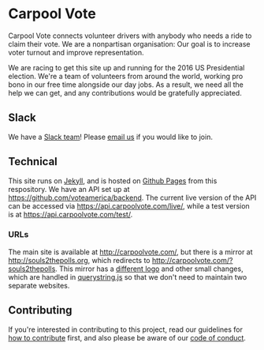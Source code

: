# Carpool Vote

Carpool Vote connects volunteer drivers with anybody who needs a ride to claim their vote. We are a nonpartisan organisation: Our goal is to increase voter turnout and improve representation.

We are racing to get this site up and running for the 2016 US Presidential election. We're a team of volunteers from around the world, working pro bono in our free time alongside our day jobs. As a result, we need all the help we can get, and any contributions would be gratefully appreciated.

## Slack

We have a [Slack team](https://carpool-vote.slack.com/)! Please [email us](mailto:slack@carpoolvote.com) if you would like to join.

## Technical

This site runs on [Jekyll](https://jekyllrb.com/), and is hosted on [Github Pages](https://jekyllrb.com/docs/github-pages/) from this respository. We have an API set up at https://github.com/voteamerica/backend. The current live version of the API can be accessed via https://api.carpoolvote.com/live/, while a test version is at https://api.carpoolvote.com/test/.

### URLs

The main site is available at http://carpoolvote.com/, but there is a mirror at http://souls2thepolls.org, which redirects to http://carpoolvote.com/?souls2thepolls. This mirror has a [different logo](http://carpoolvote.com/images/logo-souls2thepolls.png) and other small changes, which are handled in [querystring.js](https://github.com/voteamerica/voteamerica.github.io/blob/master/scripts/querystring.js) so that we don't need to maintain two separate websites.

## Contributing

If you're interested in contributing to this project, read our guidelines for [how to contribute](docs/contributing.md) first, and also please be aware of our [code of conduct](docs/code-of-conduct.md).
